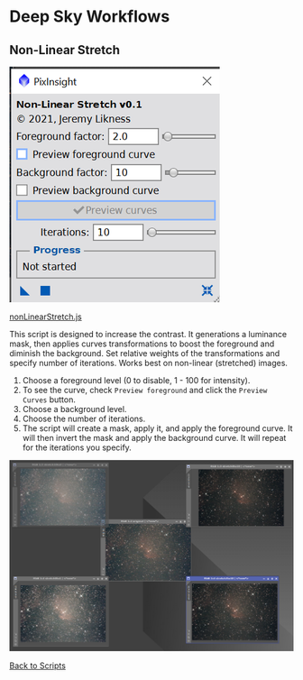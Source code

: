 # Deep Sky Workflows

## Non-Linear Stretch

![Non-Linear Stretch Dialog](./images/nonlinearstretchdialog.png)

[nonLinearStretch.js](./nonLinearStretch.js)

This script is designed to increase the contrast. It generations a luminance mask, then applies curves transformations to boost the foreground and diminish the background. Set relative weights of the transformations and specify number of iterations. Works best on non-linear (stretched) images.

1. Choose a foreground level (0 to disable, 1 - 100 for intensity).
2. To see the curve, check `Preview foreground` and click the `Preview Curves` button.
3. Choose a background level.
4. Choose the number of iterations.
5. The script will create a mask, apply it, and apply the foreground curve. It will then invert the mask and apply the background curve. It will repeat for the iterations you specify.

![Non-Linear Stretch Example](./images/nonlinearstretchexample.png)

[Back to Scripts](../README.md)